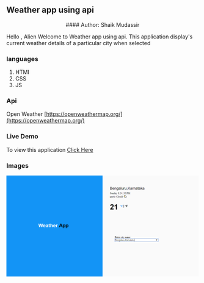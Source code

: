 ## Weather app using api

<center> #### Author: Shaik Mudassir</center>

Hello , Alien
Welcome to Weather app using api.
This application display's current weather details of a particular city when selected


### languages

1. HTMl
2. CSS
3. JS

### Api

Open Weather [https://openweathermap.org/](https://openweathermap.org/)

### Live Demo
To view this application <a href="https://shaik80.github.io/weather_app_using_api/">Click Here</a>

### Images
<img src="https://github.com/shaik80/weather_app_using_api/blob/master/img/Weather%20App.png">
